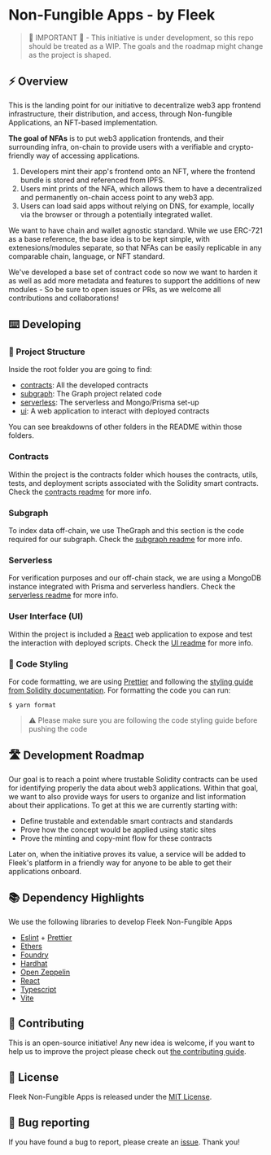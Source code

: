 
# Non-Fungible Apps - by Fleek

> 🚧 IMPORTANT 🚧 - This initiative is under development, so this repo should be treated as a WIP. The goals and the roadmap might change as the project is shaped.

## ⚡ Overview

This is the landing point for our initiative to decentralize web3 app frontend infrastructure, their distribution, and access, through Non-fungible Applications, an NFT-based implementation.

**The goal of NFAs** is to put web3 application frontends, and their surrounding infra, on-chain to provide users with a verifiable and crypto-friendly way of accessing applications.

1. Developers mint their app's frontend onto an NFT, where the frontend bundle is stored and referenced from IPFS.
2. Users mint prints of the NFA, which allows them to have a decentralized and permanently on-chain access point to any web3 app.
3. Users can load said apps without relying on DNS, for example, locally via the browser or through a potentially integrated wallet.

We want to have chain and wallet agnostic standard. While we use ERC-721 as a base reference, the base idea is to be kept simple, with extenesions/modules separate, so that NFAs can be easily replicable in any comparable chain, language, or NFT standard.

We've developed a base set of contract code so now we want to harden it as well as add more metadata and features to support the additions of new modules - So be sure to open issues or PRs, as we welcome all contributions and collaborations!


## ⌨️ Developing

### 📁 Project Structure

Inside the root folder you are going to find:
- [contracts](./contracts): All the developed contracts
- [subgraph](./subgraph): The Graph project related code
- [serverless](./serverless): The serverless and Mongo/Prisma set-up
- [ui](./ui): A web application to interact with deployed contracts

You can see breakdowns of other folders in the README within those folders.

### Contracts

Within the project is the contracts folder which houses the contracts, utils, tests, and deployment scripts associated with the Solidity smart contracts. Check the [contracts readme](./contracts/README.md) for more info.

### Subgraph

To index data off-chain, we use TheGraph and this section is the code required for our subgraph. Check the [subgraph readme](./subgraph/README.md) for more info.

### Serverless

For verification purposes and our off-chain stack, we are using a MongoDB instance integrated with Prisma and serverless handlers. Check the [serverless readme](./serverless/README.md) for more info.

### User Interface (UI)

Within the project is included a [React](https://reactjs.org/) web application to expose and test the interaction with deployed scripts. Check the [UI readme](./ui/README.md) for more info.

### 💅 Code Styling

For code formatting, we are using [Prettier](https://prettier.io/) and following the [styling guide from Solidity documentation](https://docs.soliditylang.org/en/v0.8.16/style-guide.html). For formatting the code you can run:

```
$ yarn format
```

> ⚠️ Please make sure you are following the code styling guide before pushing the code

## 🛣️ Development Roadmap

Our goal is to reach a point where trustable Solidity contracts can be used for identifying properly the data about web3 applications. Within that goal, we want to also provide ways for users to organize and list information about their applications. To get at this we are currently starting with:

- Define trustable and extendable smart contracts and standards
- Prove how the concept would be applied using static sites
- Prove the minting and copy-mint flow for these contracts

Later on, when the initiative proves its value, a service will be added to Fleek's platform in a friendly way for anyone to be able to get their applications onboard.

## 📚 Dependency Highlights

We use the following libraries to develop Fleek Non-Fungible Apps

- [Eslint](https://eslint.org/) + [Prettier](https://prettier.io/)
- [Ethers](https://docs.ethers.io/v5/)
- [Foundry](https://book.getfoundry.sh/)
- [Hardhat](https://hardhat.org/)
- [Open Zeppelin](https://github.com/OpenZeppelin/openzeppelin-contracts)
- [React](https://reactjs.org/)
- [Typescript](https://www.typescriptlang.org)
- [Vite](https://vitejs.dev/)

## 🙏 Contributing

This is an open-source initiative! Any new idea is welcome, if you want to help us to improve the project please check out [the contributing guide](/CONTRIBUTING.md).

## 📜 License

Fleek Non-Fungible Apps is released under the [MIT License](LICENSE).

## 🐛 Bug reporting

If you have found a bug to report, please create an [issue](https://github.com/fleekxyz/non-fungible-apps/issues). Thank you!

